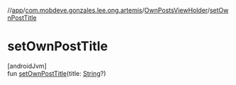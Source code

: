 //[app](../../../index.md)/[com.mobdeve.gonzales.lee.ong.artemis](../index.md)/[OwnPostsViewHolder](index.md)/[setOwnPostTitle](set-own-post-title.md)

# setOwnPostTitle

[androidJvm]\
fun [setOwnPostTitle](set-own-post-title.md)(title: [String](https://kotlinlang.org/api/latest/jvm/stdlib/kotlin/-string/index.html)?)
